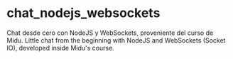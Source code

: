 # chat_nodejs_websockets
Chat desde cero con NodeJS y WebSockets, proveniente del curso de Midu.
Little chat from the beginning with NodeJS and WebSockets (Socket IO), developed inside Midu's course.
